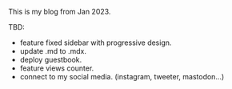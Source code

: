 This is my blog from Jan 2023.

TBD:

- feature fixed sidebar with progressive design.
- update .md to .mdx.
- deploy guestbook.
- feature views counter.
- connect to my social media. (instagram, tweeter, mastodon...)
